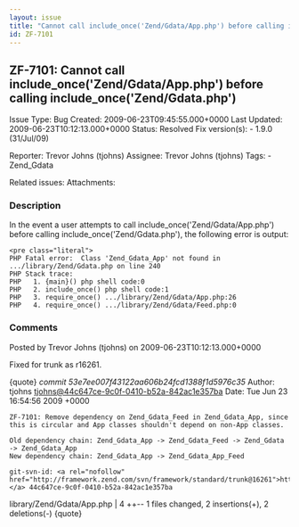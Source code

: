 ```yaml
---
layout: issue
title: "Cannot call include_once('Zend/Gdata/App.php') before calling include_once('Zend/Gdata.php')"
id: ZF-7101
---
```


ZF-7101: Cannot call include\_once('Zend/Gdata/App.php') before calling include\_once('Zend/Gdata.php')
-------------------------------------------------------------------------------------------------------

 Issue Type: Bug Created: 2009-06-23T09:45:55.000+0000 Last Updated: 2009-06-23T10:12:13.000+0000 Status: Resolved Fix version(s): - 1.9.0 (31/Jul/09)
 
 Reporter:  Trevor Johns (tjohns)  Assignee:  Trevor Johns (tjohns)  Tags: - Zend\_Gdata
 
 Related issues: 
 Attachments: 
### Description

In the event a user attempts to call include\_once('Zend/Gdata/App.php') before calling include\_once('Zend/Gdata.php'), the following error is output:

 
    <pre class="literal">
    PHP Fatal error:  Class 'Zend_Gdata_App' not found in .../library/Zend/Gdata.php on line 240
    PHP Stack trace:
    PHP   1. {main}() php shell code:0
    PHP   2. include_once() php shell code:1
    PHP   3. require_once() .../library/Zend/Gdata/App.php:26
    PHP   4. require_once() .../library/Zend/Gdata/Feed.php:0


 

 

### Comments

Posted by Trevor Johns (tjohns) on 2009-06-23T10:12:13.000+0000

Fixed for trunk as r16261.

{quote} _commit 53e7ee007f43122aa606b24fcd1388f1d5976c35_ Author: tjohns <tjohns@44c647ce-9c0f-0410-b52a-842ac1e357ba> Date: Tue Jun 23 16:54:56 2009 +0000

 
    ZF-7101: Remove dependency on Zend_Gdata_Feed in Zend_Gdata_App, since this is circular and App classes shouldn't depend on non-App classes.
    
    Old dependency chain: Zend_Gdata_App -> Zend_Gdata_Feed -> Zend_Gdata -> Zend_Gdata_App
    New dependency chain: Zend_Gdata_App -> Zend_Gdata_App_Feed
    
    git-svn-id: <a rel="nofollow" href="http://framework.zend.com/svn/framework/standard/trunk@16261">http://framework.zend.com/svn/framework/&hellip;</a> 44c647ce-9c0f-0410-b52a-842ac1e357ba


library/Zend/Gdata/App.php | 4 ++-- 1 files changed, 2 insertions(+), 2 deletions(-) {quote}

 

 